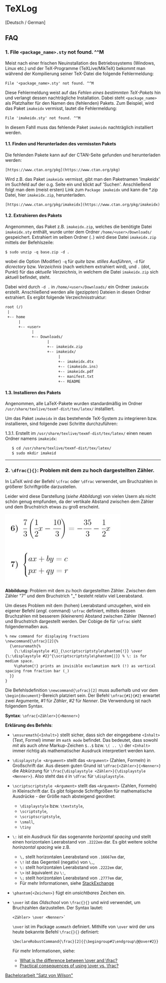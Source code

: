 # TeXLog

[Deutsch / German]

## FAQ ##

### 1. File `<package_name>.sty` not found. ^^M ###

Meist nach einer frischen Neuinstallation des Betriebssystems
(Windows, Linux etc.) und der TeX-Programme (TeXLive/MikTeX)
bekommt man während der Kompilierung seiner TeX-Datei die
folgende Fehlermeldung:

    File '<package_name>.sty' not found. ^^M

Diese Fehlermeldung weist auf das *Fehlen eines bestimmten
TeX-Pakets* hin und verlangt dessen nachträgliche
Installation.
Dabei steht `<package_name>` als Platzhalter für den Namen
des (fehlenden) Pakets.
Zum Beispiel, wird das Paket `imakeidx` vermisst, lautet die
Fehlermeldung:

    File 'imakeidx.sty' not found. ^^M

In diesem Fahll muss das fehlende Paket `imakeidx`
nachträglich installiert werden.


#### 1.1. Finden und Herunterladen des vermissten Pakets ####

Die fehlenden Pakete kann auf der CTAN-Seite gefunden und
herunterladen werden:

    [https://www.ctan.org/pkg](https://www.ctan.org/pkg)

Wird z.B. das Paket `imakeidx` vermisst, gibt man den Paketnamen
'imakeidx' im Suchfeld auf der o.g. Seite ein und klickt auf
'Suchen'. Anschließend folgt man dem (meist ersten) Link
zum `Package imakeidx` und kann die *.zip Datei, hier 
`imakeidx.zip`, herunterladen.

    [https://www.ctan.org/pkg/imakeidx](https://www.ctan.org/pkg/imakeidx)


#### 1.2. Extrahieren des Pakets ####

Angenommen, das Paket z.B. `imakeidx.zip`, welches die
benötigte Datei `imakeidx.sty` enthält, wurde unter dem
Ordner `/home/<user>/Downloads/` gespeichert.
Extrahiert im selben Ordner (`.`) wird diese Datei
`imakeidx.zip` mittels der Befehlszeile:

    $ sudo unzip -q base.zip -d .
    
wobei die Option (Modifier) `-q` für *quite* bzw.
*stilles Ausführen*, `-d` für *dicrectory* bzw. *Verzeichnis*
(nach welchem extrahiert wird), und `.` (dot, Punkt) für
das *aktuelle Verzeichnis*, in welchem die Datei
`imakeidx.zip` sich aktuell befindet, steht.

Dabei wird durch `-d .` in `/home/<user>/Downloads/` ein
Ordner `imakeidx` erstellt. Anschließend werden alle
(gezippten) Dateien in diesen Ordner extrahiert.
Es ergibt folgende Verzeichnisstruktur:

    root (/)
     |
     +-- home
          |
          +-- <user>
                |
                +-- Downloads/
                       |
                       +-- imakeidx.zip
                       +-- imakeidx/
                            |
                            +-- imakeidx.dtx
                            +-- (imakeidx.ins)
                            +-- imakeidx.pdf
                            +-- manifest.txt
                            +-- README


#### 1.3. Installieren des Pakets ####

Angenommen, alle LaTeX-Pakete wurden standardmäßig im
Ordner `/usr/share/texlive/texmf-dist/tex/latex/`
installiert.

Um das Paket `imakeidx` in das bestehende TeX-System zu
integrieren bzw. installieren, sind folgende zwei Schritte
durchzuführen:

1.3.1. Erstellt im `/usr/share/texlive/texmf-dist/tex/latex/`
       einen neuen Ordner namens `imakeidx`:
           
       $ cd /usr/share/texlive/texmf-dist/tex/latex/
       $ sudo mkdir imakeid


______________________________________________________________________

### 2. `\dfrac{}{}`: Problem mit dem zu hoch dargestellten Zähler. ###

In LaTeX wird der Befehl `\cfrac` oder `\dfrac` verwendet, um
Bruchzahlen in größerer Schriftgröße darzustellen.

Leider wird diese Darstellung (*siehe Abbildung*) von vielen
Usern als nicht schön genug empfunden, da der vertikale
Abstand zwischen dem Zähler und dem Bruchstrich etwas zu groß
erscheint.

![cfrac_dfrac_cases](https://raw.githubusercontent.com/s0nda/TeXLog/main/media/img/cfrac_dfrac_cases.png)

**Abbildung:** Problem mit dem zu hoch dargestellten Zähler.
Zwischen dem Zähler "7" und dem Bruchstrich "_" besteht
relativ viel Leerabstand.

Um dieses Problem mit dem (hohen) Leerabstand umzugehen,
wird ein eigener Befehl (*engl.* command) `\ofrac` definiert,
mittels dessen Bruchzahlen mit besserem (kleinerem) Abstand
zwischen Zähler (Nenner) und Bruchstrich dargestellt werden.
Der Cobige de für `\ofrac` sieht folgendermaßen aus.
```
% new command for displaying fractions
\newcommand{\ofrac}[2]{%
  {\ensuremath{%
    {\:\displaystyle #1}_{\scriptscriptstyle\phantom{!}} \over {\:\displaystyle #2}^{\scriptscriptstyle\phantom{|}} % \: is for medium space.
    %\phatom{!} prints an invisible exclamation mark (!) as vertical spacing from fraction bar (_)
  }}
}
```

Die Befehlsdefinition `\newcommand{\ofrac}[2]` muss außerhalb
und vor dem `\begin{document}`-Bereich platziert sein.
Der Befehl `\ofrac{#1}{#2}` erwartet zwei Argumente, *#1*
für *Zähler*, *#2* für *Nenner*. Die Verwendung ist nach
folgendem Syntax.

**Syntax**: `\ofrac{<Zähler>}{<Nenner>}`

**Erklärung des Befehls**:
- `\ensuremath{<Inhalt>}` stellt sicher, dass sich der eingegebene
  `<Inhalt>` (Text, Formel) immer im `math mode` befindet.
  Das bedeutet, dass sowohl *mit* als auch *ohne* Markup-Zeichen
  `$..$` bzw. `\( .. \)` der `<Inhalt>` immer richtig als
  mathematischer Ausdruck interpretiert werden kann.
- `\displaystyle <Argument>` stellt das `<Argument>` (Zahlen,
  Formeln) in Großschrift dar. Aus diesem guten Grund ist
  `\dfrac{<Zähler>}{<Nenner>}` die Abkürzung für
  `\frac{\displaystyle <Zähler>}{\displaystyle <Nenner>}`.
  Also steht das `d` in `\dfrac` für `\displaystyle`.
- `\scriptscriptstyle <Argument>` stellt das `<Argument>` (Zahlen,
  Formeln) in Kleinschrift dar. Es gibt folgende Schriftgrößen
  für mathematische Ausdrücke - der Größe nach absteigend geordnet:
  
  - `\displaystyle` bzw. `\textstyle`,
  - `\scriptstyle`,
  - `\scriptscriptstyle`,
  - `\small`,
  - `\tiny`

- `\:` ist ein Ausdruck für das sogenannte *horizontal spacing*
  und stellt einen horizontalen Leerabstand von `.2222em` dar.
  Es gibt weitere solche *horinzontal spacing* wie z.B.

  - `\,` stellt horizontalen Leerabstand von `.16667em` dar,
  - `\!` ist das Gegenteil (negativ) von `\,`,
  - `\:` stellt horizontalen Leerabstand von `.2222em` dar,
  - `\>` ist äquivalent zu `\:`,
  - `\;` stellt horizontalen Leerabstand von `.2777em` dar,
  - Für mehr Informationen, siehe
  [StackExchange](https://tex.stackexchange.com/questions/74353/what-commands-are-there-for-horizontal-spacing)

- `\phantom{<Zeichen>}` fügt ein *unsichtbares* Zeichen ein.
- `\over` ist das *Oldschool* von `\frac{}{}` und wird verwendet,
  um Bruchzahlen darzustellen. Der Syntax lautet:
  ```
  <Zähler> \over <Nenner>`
  ```
  `\over` ist im Package `asmmath` definiert. Mithilfe von `\over`
  wird der uns heute bekannte Befehl `\frac{}{}` definiert:
  ```
  \DeclareRobustCommand{\frac}[2]{{\begingroup#1\endgroup\@@over#2}}
  ```
  Für mehr Informationen, siehe:

  - [What is the difference between \over and \frac?](https://tex.stackexchange.com/questions/73822/what-is-the-difference-between-over-and-frac/)
  - [Practical consequences of using \over vs. \frac?](https://tex.stackexchange.com/questions/365328/practical-consequences-of-using-over-vs-frac)

[Bachelorarbeit "Satz von Wilson"](https://www.overleaf.com/read/mzbmgbxsbrqj)


